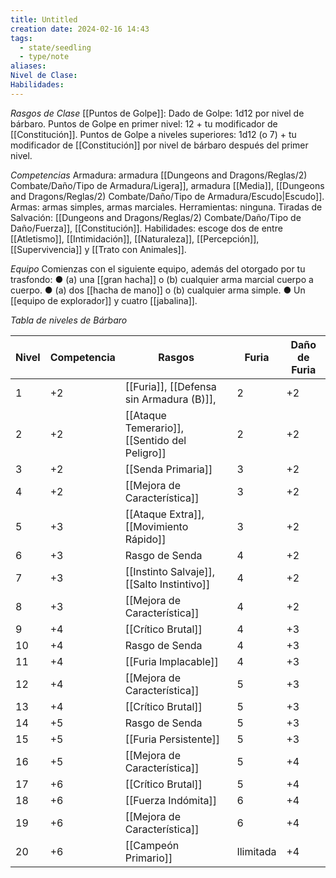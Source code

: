 ```yaml
---
title: Untitled
creation date: 2024-02-16 14:43
tags:
  - state/seedling
  - type/note
aliases: 
Nivel de Clase: 
Habilidades:
---
```

*Rasgos de Clase*
[[Puntos de Golpe]]: Dado de Golpe: 1d12 por nivel de bárbaro.
Puntos de Golpe en primer nivel: 12 + tu modificador de [[Constitución]].
Puntos de Golpe a niveles superiores: 1d12 (o 7) + tu modificador de [[Constitución]] por nivel de
bárbaro después del primer nivel.


*Competencias*
Armadura: armadura [[Dungeons and Dragons/Reglas/2) Combate/Daño/Tipo de Armadura/Ligera]], armadura [[Media]], [[Dungeons and Dragons/Reglas/2) Combate/Daño/Tipo de Armadura/Escudo|Escudo]].
Armas: armas simples, armas marciales.
Herramientas: ninguna.
Tiradas de Salvación: [[Dungeons and Dragons/Reglas/2) Combate/Daño/Tipo de Daño/Fuerza]], [[Constitución]].
Habilidades: escoge dos de entre [[Atletismo]], [[Intimidación]], [[Naturaleza]], [[Percepción]], [[Supervivencia]] y
[[Trato con Animales]].

*Equipo*
Comienzas con el siguiente equipo, además del otorgado por tu trasfondo:
● (a) una [[gran hacha]] o (b) cualquier arma marcial cuerpo a cuerpo.
● (a) dos [[hacha de mano]] o (b) cualquier arma simple.
● Un [[equipo de explorador]] y cuatro [[jabalina]].


*Tabla de niveles de Bárbaro*

| Nivel | Competencia | Rasgos | Furia | Daño de Furia |
| ---- | ---- | ---- | ---- | ---- |
| 1 | +2 | [[Furia]], [[Defensa sin Armadura (B)]], | 2 | +2 |
| 2 | +2 | [[Ataque Temerario]], [[Sentido del Peligro]] | 2 | +2 |
| 3 | +2 | [[Senda Primaria]] | 3 | +2 |
| 4 | +2 | [[Mejora de Característica]] | 3 | +2 |
| 5 | +3 | [[Ataque Extra]], [[Movimiento Rápido]] | 3 | +2 |
| 6 | +3 | Rasgo de Senda | 4 | +2 |
| 7 | +3 | [[Instinto Salvaje]], [[Salto Instintivo]] | 4 | +2 |
| 8 | +3 | [[Mejora de Característica]] | 4 | +2 |
| 9 | +4 | [[Crítico Brutal]] | 4 | +3 |
| 10 | +4 | Rasgo de Senda | 4 | +3 |
| 11 | +4 | [[Furia Implacable]] | 4 | +3 |
| 12 | +4 | [[Mejora de Característica]] | 5 | +3 |
| 13 | +4 | [[Crítico Brutal]] | 5 | +3 |
| 14 | +5 | Rasgo de Senda | 5 | +3 |
| 15 | +5 | [[Furia Persistente]] | 5 | +3 |
| 16 | +5 | [[Mejora de Característica]] | 5 | +4 |
| 17 | +6 | [[Crítico Brutal]] | 5 | +4 |
| 18 | +6 | [[Fuerza Indómita]] | 6 | +4 |
| 19 | +6 | [[Mejora de Característica]] | 6 | +4 |
| 20 | +6 | [[Campeón Primario]] | Ilimitada | +4 |






